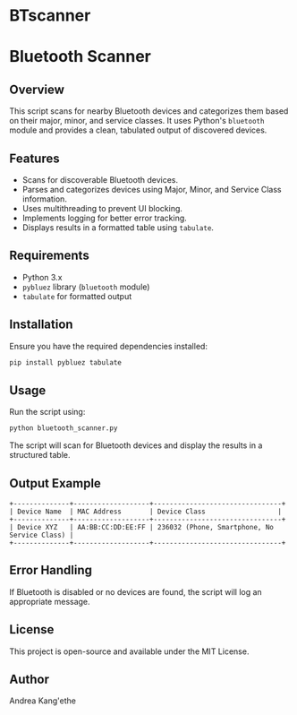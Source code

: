 # BTscanner
# Bluetooth Scanner

## Overview
This script scans for nearby Bluetooth devices and categorizes them based on their major, minor, and service classes. It uses Python's `bluetooth` module and provides a clean, tabulated output of discovered devices.

## Features
- Scans for discoverable Bluetooth devices.
- Parses and categorizes devices using Major, Minor, and Service Class information.
- Uses multithreading to prevent UI blocking.
- Implements logging for better error tracking.
- Displays results in a formatted table using `tabulate`.

## Requirements
- Python 3.x
- `pybluez` library (`bluetooth` module)
- `tabulate` for formatted output

## Installation
Ensure you have the required dependencies installed:
```bash
pip install pybluez tabulate
```

## Usage
Run the script using:
```bash
python bluetooth_scanner.py
```

The script will scan for Bluetooth devices and display the results in a structured table.

## Output Example
```
+--------------+-------------------+--------------------------------+
| Device Name  | MAC Address       | Device Class                  |
+--------------+-------------------+--------------------------------+
| Device XYZ   | AA:BB:CC:DD:EE:FF | 236032 (Phone, Smartphone, No Service Class) |
+--------------+-------------------+--------------------------------+
```

## Error Handling
If Bluetooth is disabled or no devices are found, the script will log an appropriate message.

## License
This project is open-source and available under the MIT License.

## Author
Andrea Kang'ethe
